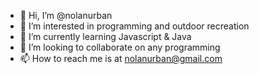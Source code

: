 - 👋 Hi, I’m @nolanurban
- 👀 I’m interested in programming and outdoor recreation
- 🌱 I’m currently learning Javascript & Java
- 💞️ I’m looking to collaborate on any programming
- 📫 How to reach me is at nolanurban@gmail.com

<!---
nolanurban/nolanurban is a ✨ special ✨ repository because its `README.md` (this file) appears on your GitHub profile.
You can click the Preview link to take a look at your changes.
--->
